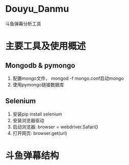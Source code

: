 # Douyu_Danmu
斗鱼弹幕分析工具

# 主要工具及使用概述
## Mongodb & pymongo
1. 配置mongo文件， mongod -f mongo.conf启动mongo
2. 使用pymongo链接数据库

## Selenium
1. 安装pip install selenium
2. 安装浏览器驱动
3. 启动浏览器: browser = webdriver.Safari()
4. 打开网页: browser.get(url)
# 斗鱼弹幕结构
